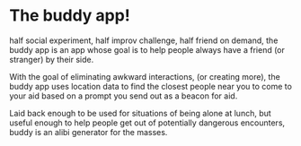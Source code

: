# The buddy app! 

half social experiment, half improv challenge, half friend on demand, the buddy app is an app whose goal is to help people always have a friend (or stranger) by their side. 

With the goal of eliminating awkward interactions, (or creating more), the buddy app uses location data to find the closest people near you to come to your aid based on a prompt you send out as a beacon for aid. 

Laid back enough to be used for situations of being alone at lunch, but useful enough to help people get out of potentially dangerous encounters, buddy is an alibi generator for the masses. 

